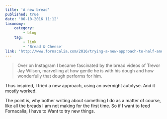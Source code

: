 ```yaml
---
title: 'A new bread'
published: true
date: '06-10-2016 11:12'
taxonomy:
    category:
        - blog
    tag:
        - link
        - 'Bread & Cheese'
link: 'http://www.fornacalia.com/2016/trying-a-new-approach-to-half-and-half-wholewheat/'
---
```


> Over on Instagram I became fascinated by the bread videos of Trevor Jay Wilson, marvelling at how gentle he is with his dough and how wonderfully that dough performs for him.

Thus inspired, I tried a new approach, using an overnight autolyse. And it mostly worked.

The point is, why bother writing about something I do as a matter of course, like all the breads I am not making for the first time. So if I want to feed Fornacalia, I have to Want to try new things.
